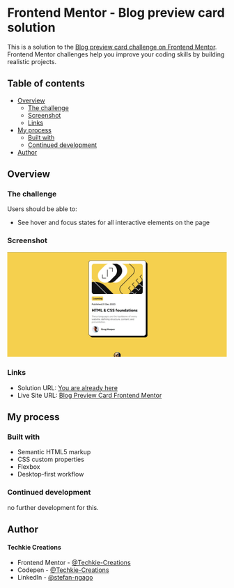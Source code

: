 # Frontend Mentor - Blog preview card solution

This is a solution to the [Blog preview card challenge on Frontend Mentor](https://www.frontendmentor.io/challenges/blog-preview-card-ckPaj01IcS). Frontend Mentor challenges help you improve your coding skills by building realistic projects.

## Table of contents

- [Overview](#overview)
  - [The challenge](#the-challenge)
  - [Screenshot](#screenshot)
  - [Links](#links)
- [My process](#my-process)
  - [Built with](#built-with)
  - [Continued development](#continued-development)
- [Author](#author)

## Overview

### The challenge

Users should be able to:

- See hover and focus states for all interactive elements on the page

### Screenshot

![Preview Image](./design/preview.jpg)

### Links

- Solution URL: [You are already here](https://github.com/Techkie-Creations/blog-preview-card)
- Live Site URL: [Blog Preview Card Frontend Mentor](https://techkie-creations.github.io/blog-preview-card)

## My process

### Built with

- Semantic HTML5 markup
- CSS custom properties
- Flexbox
- Desktop-first workflow

### Continued development

no further development for this.

## Author

#### Techkie Creations

- Frontend Mentor - [@Techkie-Creations](https://www.frontendmentor.io/profile/Techkie-Creations)
- Codepen - [@Techkie-Creations](https://codepen.io/Tech--Guy)
- LinkedIn - [@stefan-ngago](https://www.linkedin.com/in/stefan-ngago)
